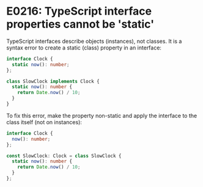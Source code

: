 # E0216: TypeScript interface properties cannot be 'static'

TypeScript interfaces describe objects (instances), not classes. It is a syntax
error to create a static (class) property in an interface:

```typescript
interface Clock {
  static now(): number;
};

class SlowClock implements Clock {
  static now(): number {
    return Date.now() / 10;
  }
}
```

To fix this error, make the property non-static and apply the interface to the
class itself (not on instances):

```typescript
interface Clock {
  now(): number;
};

const SlowClock: Clock = class SlowClock {
  static now(): number {
    return Date.now() / 10;
  }
};
```
